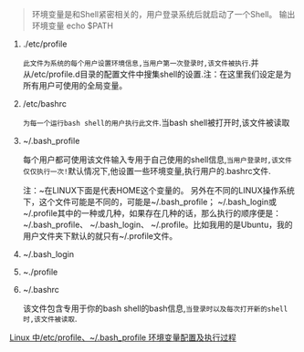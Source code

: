

> 环境变量是和Shell紧密相关的，用户登录系统后就启动了一个Shell。
  输出环境变量 echo $PATH

1. ./etc/profile

     `此文件为系统的每个用户设置环境信息,当用户第一次登录时,该文件被执行`.并从/etc/profile.d目录的配置文件中搜集shell的设置.注：在这里我们设定是为所有用户可使用的全局变量。


2. /etc/bashrc

      `为每一个运行bash shell的用户执行此文件`.当bash shell被打开时,该文件被读取


3. ~/.bash_profile

      每个用户都可使用该文件输入专用于自己使用的shell信息,`当用户登录时,该文件仅仅执行一次!`默认情况下,他设置一些环境变量,执行用户的.bashrc文件.
       
      注：~在LINUX下面是代表HOME这个变量的。
      另外在不同的LINUX操作系统下，这个文件可能是不同的，可能是~/.bash_profile； ~/.bash_login或 ~/.profile其中的一种或几种，如果存在几种的话，那么执行的顺序便是：~/.bash_profile、 ~/.bash_login、 ~/.profile。比如我用的是Ubuntu，我的用户文件夹下默认的就只有~/.profile文件。


4. ~/.bash_login

5. ~./profile

6. ~/.bashrc
      
      该文件包含专用于你的bash shell的bash信息,`当登录时以及每次打开新的shell时,该文件被读取`.


[Linux 中/etc/profile、~/.bash_profile 环境变量配置及执行过程][1]

[1]:https://blog.csdn.net/hnoysz/article/details/78666272